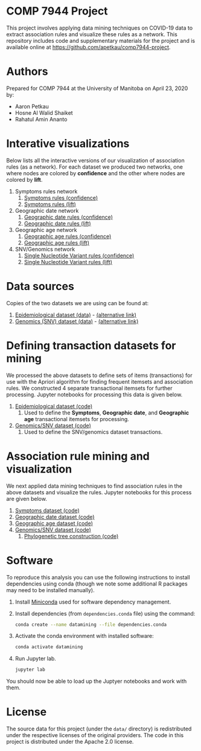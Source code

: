 # COMP 7944 Project

This project involves applying data mining techniques on COVID-19 data to extract association rules and visualize these rules as a network. This repository includes code and supplementary materials for the project and is available online at <https://github.com/apetkau/comp7944-project>.

# Authors

Prepared for COMP 7944 at the University of Manitoba on April 23, 2020 by:

* Aaron Petkau
* Hosne Al Walid Shaiket
* Rahatul Amin Ananto

# Interative visualizations

Below lists all the interactive versions of our visualization of association rules (as a network). For each dataset we produced two networks, one where nodes are colored by **confidence** and the other where nodes are colored by **lift**.

1. Symptoms rules network
   1. [Symptoms rules (confidence)](https://apetkau.github.io/comp7944-project/symptoms-rules-confidence.html)
   2. [Symptoms rules (lift)](https://apetkau.github.io/comp7944-project/symptoms-rules-lift.html)
2. Geographic date network
   1. [Geographic date rules (confidence)](https://apetkau.github.io/comp7944-project/geo-date-rules-confidence.html)
   2. [Geographic date rules (lift)](https://apetkau.github.io/comp7944-project/geo-date-rules-lift.html)
3. Geographic age network
   1. [Geographic age rules (confidence)](https://apetkau.github.io/comp7944-project/geo-age-rules-confidence.html)
   2. [Geographic age rules (lift)](https://apetkau.github.io/comp7944-project/geo-age-rules-lift.html)
4. SNV/Genomics network
   1. [Single Nucleotide Variant rules (confidence)](https://apetkau.github.io/comp7944-project/snv-rules-confidence.html)
   2. [Single Nucleotide Variant rules (lift)](https://apetkau.github.io/comp7944-project/snv-rules-lift.html)

# Data sources

Copies of the two datasets we are using can be found at:

1. [Epidemiological dataset (data)](data/nCoV2019/original) - [(alternative link)](https://github.com/apetkau/comp7944-project/blob/master/data/nCoV2019/original)
2. [Genomics (SNV) dataset (data)](data/snv-data/original) - [(alternative link)](https://github.com/apetkau/comp7944-project/blob/master/data/snv-data/original)

# Defining transaction datasets for mining

We processed the above datasets to define sets of items (transactions) for use with the Apriori algorithm for finding frequent itemsets and association rules. We constructed 4 separate transactional itemsets for further processing. Jupyter notebooks for processing this data is given below.

1. [Epidemiological dataset (code)](data/nCoV2019/for_use/extract-transactions.ipynb)
   1. Used to define the **Symptoms**, **Geographic date**, and **Geographic age** transactional itemsets for processing.
2. [Genomics/SNV dataset (code)](data/snv-data/for_use/snv-extract-transactions.ipynb)
   1. Used to define the SNV/genomics dataset transactions.
    
# Association rule mining and visualization

We next applied data mining techniques to find association rules in the above datasets and visualize the rules. Jupyter notebooks for this process are given below.

1. [Symptoms dataset (code)](analysis/symptom/symptoms-mining.ipynb)
2. [Geographic date dataset (code)](analysis/geo-date/geo_date_mining.ipynb)
3. [Geographic age dataset (code)](analysis/geo-age/geo_age_mining.ipynb)
4. [Genomics/SNV dataset (code)](analysis/snv-data/snv-mining.ipynb)
   1. [Phylogenetic tree construction (code)](analysis/snv-data/phylo-tree.ipynb)

# Software

To reproduce this analysis you can use the following instructions to install dependencies using conda (though we note some additional R packages may need to be installed manually).

1. Install [Miniconda](https://docs.conda.io/en/latest/miniconda.html) used for software dependency management.
2. Install dependencies (from `dependencies.conda` file) using the command:

   ```bash
   conda create --name datamining --file dependencies.conda
   ```

3. Activate the conda environment with installed software:

   ```bash
   conda activate datamining
   ```

4. Run Jupyter lab.

   ```bash
   jupyter lab
   ```

You should now be able to load up the Juptyer notebooks and work with them.

# License

The source data for this project (under the `data/` directory) is redistributed under the respective licenses of the original providers. The code in this project is distributed under the Apache 2.0 license.
